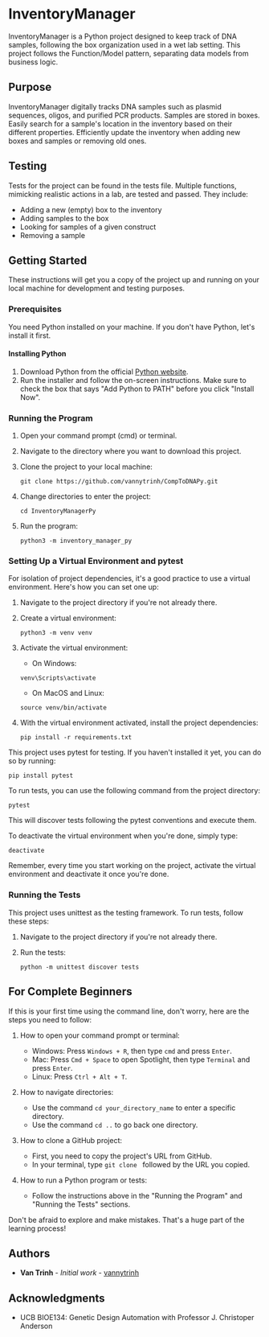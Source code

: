 # InventoryManager

InventoryManager is a Python project designed to keep track of DNA samples, following the box organization used in a wet lab setting. This project follows the Function/Model pattern, separating data models from business logic.

## Purpose

InventoryManager digitally tracks DNA samples such as plasmid sequences, oligos, and purified PCR products. Samples are stored in boxes. Easily search for a sample's location in the inventory based on their different properties. Efficiently update the inventory when adding new boxes and samples or removing old ones.

## Testing

Tests for the project can be found in the tests file. Multiple functions, mimicking realistic actions in a lab, are tested and passed. They include:
- Adding a new (empty) box to the inventory
- Adding samples to the box
- Looking for samples of a given construct
- Removing a sample

## Getting Started

These instructions will get you a copy of the project up and running on your local machine for development and testing purposes.

### Prerequisites

You need Python installed on your machine. If you don't have Python, let's install it first.

#### Installing Python

1. Download Python from the official [Python website](https://www.python.org/downloads/).
2. Run the installer and follow the on-screen instructions. Make sure to check the box that says "Add Python to PATH" before you click "Install Now".

### Running the Program

1. Open your command prompt (cmd) or terminal.
2. Navigate to the directory where you want to download this project.
3. Clone the project to your local machine:

   ```
   git clone https://github.com/vannytrinh/CompToDNAPy.git
   ```
4. Change directories to enter the project:

   ```
   cd InventoryManagerPy
   ```
5. Run the program:

   ```
   python3 -m inventory_manager_py
   ```
### Setting Up a Virtual Environment and pytest

For isolation of project dependencies, it's a good practice to use a virtual environment. Here's how you can set one up:

1. Navigate to the project directory if you're not already there.

2. Create a virtual environment:
   ```
   python3 -m venv venv
   ```

3. Activate the virtual environment:
   - On Windows:
   ```
   venv\Scripts\activate
   ```
   - On MacOS and Linux:
   ```
   source venv/bin/activate
   ```

4. With the virtual environment activated, install the project dependencies:
   ```
   pip install -r requirements.txt
   ```

This project uses pytest for testing. If you haven't installed it yet, you can do so by running:

```
pip install pytest
```

To run tests, you can use the following command from the project directory:

```
pytest
```

This will discover tests following the pytest conventions and execute them.

To deactivate the virtual environment when you're done, simply type:

```
deactivate
```

Remember, every time you start working on the project, activate the virtual environment and deactivate it once you're done.

### Running the Tests

This project uses unittest as the testing framework. To run tests, follow these steps:

1. Navigate to the project directory if you're not already there.

2. Run the tests:

   ```
   python -m unittest discover tests
   ```

## For Complete Beginners

If this is your first time using the command line, don't worry, here are the steps you need to follow:

1. How to open your command prompt or terminal:
   - Windows: Press `Windows + R`, then type `cmd` and press `Enter`.
   - Mac: Press `Cmd + Space` to open Spotlight, then type `Terminal` and press `Enter`.
   - Linux: Press `Ctrl + Alt + T`.

2. How to navigate directories:
   - Use the command `cd your_directory_name` to enter a specific directory.
   - Use the command `cd ..` to go back one directory.

3. How to clone a GitHub project:
   - First, you need to copy the project's URL from GitHub.
   - In your terminal, type `git clone ` followed by the URL you copied.

4. How to run a Python program or tests:
   - Follow the instructions above in the "Running the Program" and "Running the Tests" sections.

Don't be afraid to explore and make mistakes. That's a huge part of the learning process!

## Authors

* **Van Trinh** - *Initial work* - [vannytrinh](https://github.com/vannytrinh)

## Acknowledgments

* UCB BIOE134: Genetic Design Automation with Professor J. Christoper Anderson
